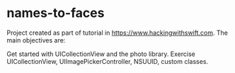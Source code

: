 # names-to-faces

Project created as part of tutorial in https://www.hackingwithswift.com. The main objectives are:

Get started with UICollectionView and the photo library.
Exercise UICollectionView, UIImagePickerController, NSUUID, custom classes.
